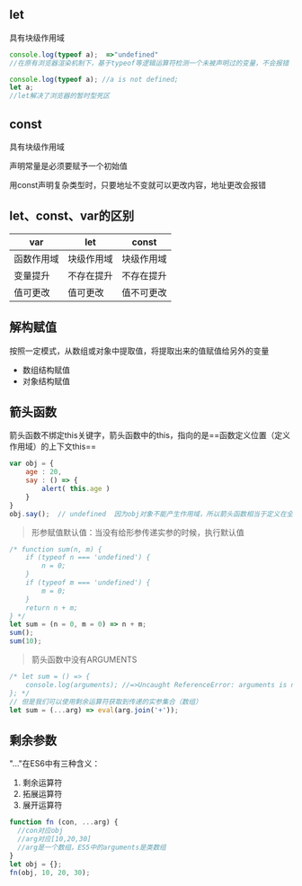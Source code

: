 ## let

具有块级作用域

```javascript
console.log(typeof a);  =>"undefined"
//在原有浏览器渲染机制下，基于typeof等逻辑运算符检测一个未被声明过的变量，不会报错

console.log(typeof a); //a is not defined;
let a;
//let解决了浏览器的暂时型死区
```



## const

具有块级作用域

声明常量是必须要赋予一个初始值

用const声明复杂类型时，只要地址不变就可以更改内容，地址更改会报错



## let、const、var的区别

| var        | let        | const      |
| ---------- | ---------- | ---------- |
| 函数作用域 | 块级作用域 | 块级作用域 |
| 变量提升   | 不存在提升 | 不存在提升 |
| 值可更改   | 值可更改   | 值不可更改 |



## 解构赋值

按照一定模式，从数组或对象中提取值，将提取出来的值赋值给另外的变量

- 数组结构赋值
- 对象结构赋值



## 箭头函数

箭头函数不绑定this关键字，箭头函数中的this，指向的是==函数定义位置（定义作用域）的上下文this==

```javascript
var obj = {
    age : 20,
    say : () => {
        alert( this.age )
    }
}
obj.say();  // undefined  因为obj对象不能产生作用域，所以箭头函数相当于定义在全局作用域，this指向全局
```

> 形参赋值默认值：当没有给形参传递实参的时候，执行默认值

```javascript
/* function sum(n, m) {
	if (typeof n === 'undefined') {
		n = 0;
	}
	if (typeof m === 'undefined') {
		m = 0;
	}
	return n + m;
} */
let sum = (n = 0, m = 0) => n + m;
sum();
sum(10);
```

> 箭头函数中没有ARGUMENTS

```javascript
/* let sum = () => {
	console.log(arguments); //=>Uncaught ReferenceError: arguments is not defined 箭头函数中没有ARGUMENTS
}; */
// 但是我们可以使用剩余运算符获取到传递的实参集合（数组）
let sum = (...arg) => eval(arg.join('+'));
```



## 剩余参数

"..."在ES6中有三种含义：

1. 剩余运算符
2. 拓展运算符
3. 展开运算符

```javascript
function fn (con, ...arg) {
  //con对应obj
  //arg对应[10,20,30]
  //arg是一个数组，ES5中的arguments是类数组
}
let obj = {};
fn(obj, 10, 20, 30);
```

